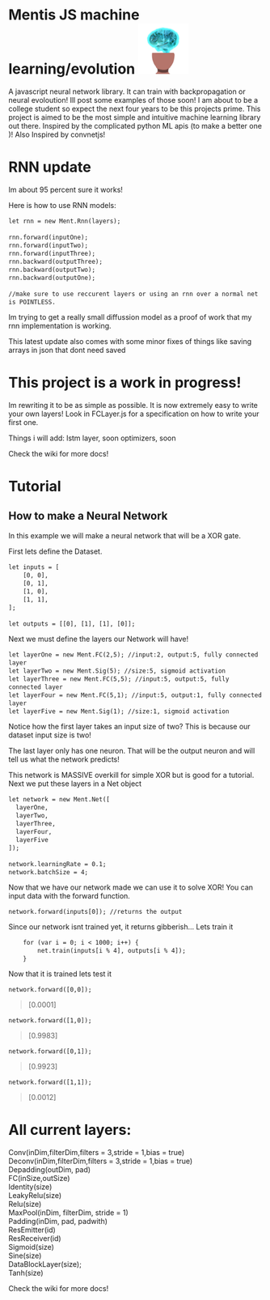# Mentis JS machine learning/evolution <img src="https://github.com/TrevorBlythe/MentisJS/blob/main/images/logo.png?raw=true" width = 100px>

A javascript neural network library. It can train with backpropagation or neural evoloution! Ill post some examples of those soon!
I am about to be a college student so expect the next four years to be this projects prime. This project is aimed to be the most simple
and intuitive machine learning library out there. Inspired by the complicated python ML apis (to make a better one )! Also Inspired by convnetjs!

# RNN update

Im about 95 percent sure it works! 

Here is how to use RNN models:

```
let rnn = new Ment.Rnn(layers);

rnn.forward(inputOne);
rnn.forward(inputTwo);
rnn.forward(inputThree);
rnn.backward(outputThree);
rnn.backward(outputTwo);
rnn.backward(outputOne);

//make sure to use reccurent layers or using an rnn over a normal net is POINTLESS.
```

Im trying to get a really small diffussion model as a proof of work that my rnn implementation is working.

This latest update also comes with some minor fixes of things like saving arrays in json that dont need saved

# This project is a work in progress!

Im rewriting it to be as simple as possible. It is now extremely easy to write your own layers! Look in FCLayer.js for a specification on how to write
your first one.

Things i will add:
lstm layer, soon
optimizers, soon

Check the wiki for more docs!

# Tutorial

<h2>How to make a Neural Network</h2>

<p>In this example we will make a neural network that will be a XOR gate.</p>
<p>First lets define the Dataset.</p>

```
let inputs = [
	[0, 0],
	[0, 1],
	[1, 0],
	[1, 1],
];

let outputs = [[0], [1], [1], [0]];

```

<p>Next we must define the layers our Network will have!</p>

```
let layerOne = new Ment.FC(2,5); //input:2, output:5, fully connected layer
let layerTwo = new Ment.Sig(5); //size:5, sigmoid activation
let layerThree = new Ment.FC(5,5); //input:5, output:5, fully connected layer
let layerFour = new Ment.FC(5,1); //input:5, output:1, fully connected layer
let layerFive = new Ment.Sig(1); //size:1, sigmoid activation

```

<p>Notice how the first layer takes an input size of two? This is because our dataset input size is two!</p>
<p>The last layer only has one neuron. That will be the output neuron and will tell us what the network predicts!</p>
<p>This network is MASSIVE overkill for simple XOR but is good for a tutorial. Next we put these layers in a Net object</p>

```
let network = new Ment.Net([
  layerOne,
  layerTwo,
  layerThree,
  layerFour,
  layerFive
]);

network.learningRate = 0.1;
network.batchSize = 4;

```

<p> Now that we have our network made we can use it to solve XOR! You can input data with the forward function.</p>

```
network.forward(inputs[0]); //returns the output

```

<p>Since our network isnt trained yet, it returns gibberish... Lets train it</p>

```
	for (var i = 0; i < 1000; i++) {
		net.train(inputs[i % 4], outputs[i % 4]);
	}
```

<p>Now that it is trained lets test it</p>

```
network.forward([0,0]);
```

> [0.0001]

```
network.forward([1,0]);
```

> [0.9983]

```
network.forward([0,1]);
```

> [0.9923]

```
network.forward([1,1]);
```

> [0.0012]

# All current layers:

Conv(inDim,filterDim,filters = 3,stride = 1,bias = true)<br>
Deconv(inDim,filterDim,filters = 3,stride = 1,bias = true)<br>
Depadding(outDim, pad)<br>
FC(inSize,outSize)<br>
Identity(size)<br>
LeakyRelu(size)<br>
Relu(size)<br>
MaxPool(inDim, filterDim, stride = 1)<br>
Padding(inDim, pad, padwith)<br>
ResEmitter(id)<br>
ResReceiver(id)<br>
Sigmoid(size)<br>
Sine(size)<br>
DataBlockLayer(size);<br>
Tanh(size)<br>

Check the wiki for more docs!
